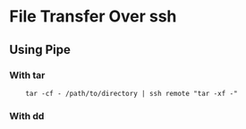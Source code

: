 File Transfer Over ssh
======================

## Using Pipe

### With tar
```
	tar -cf - /path/to/directory | ssh remote "tar -xf -"
```

### With dd
